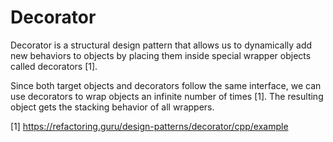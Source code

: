 # Decorator

Decorator is a structural design pattern that allows us to dynamically add new behaviors to objects by placing them inside special wrapper objects called decorators [1].

Since both target objects and decorators follow the same interface, we can use decorators to wrap objects an infinite number of times [1]. The resulting object gets the stacking behavior of all wrappers.

[1] https://refactoring.guru/design-patterns/decorator/cpp/example